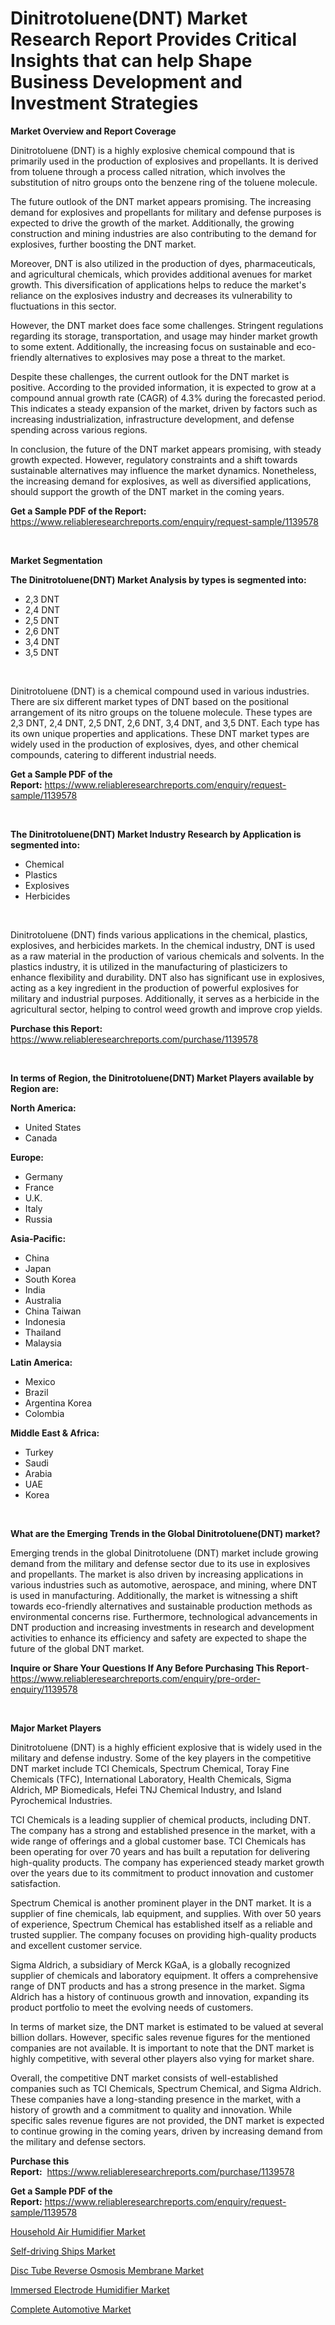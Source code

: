 <p><h1>Dinitrotoluene(DNT) Market Research Report Provides Critical Insights that can help Shape Business Development and Investment Strategies</h1></p><p><strong>Market Overview and Report Coverage</strong></p>
<p><p>Dinitrotoluene (DNT) is a highly explosive chemical compound that is primarily used in the production of explosives and propellants. It is derived from toluene through a process called nitration, which involves the substitution of nitro groups onto the benzene ring of the toluene molecule.</p><p>The future outlook of the DNT market appears promising. The increasing demand for explosives and propellants for military and defense purposes is expected to drive the growth of the market. Additionally, the growing construction and mining industries are also contributing to the demand for explosives, further boosting the DNT market.</p><p>Moreover, DNT is also utilized in the production of dyes, pharmaceuticals, and agricultural chemicals, which provides additional avenues for market growth. This diversification of applications helps to reduce the market's reliance on the explosives industry and decreases its vulnerability to fluctuations in this sector.</p><p>However, the DNT market does face some challenges. Stringent regulations regarding its storage, transportation, and usage may hinder market growth to some extent. Additionally, the increasing focus on sustainable and eco-friendly alternatives to explosives may pose a threat to the market.</p><p>Despite these challenges, the current outlook for the DNT market is positive. According to the provided information, it is expected to grow at a compound annual growth rate (CAGR) of 4.3% during the forecasted period. This indicates a steady expansion of the market, driven by factors such as increasing industrialization, infrastructure development, and defense spending across various regions.</p><p>In conclusion, the future of the DNT market appears promising, with steady growth expected. However, regulatory constraints and a shift towards sustainable alternatives may influence the market dynamics. Nonetheless, the increasing demand for explosives, as well as diversified applications, should support the growth of the DNT market in the coming years.</p></p>
<p><strong>Get a Sample PDF of the Report:</strong> <a href="https://www.reliableresearchreports.com/enquiry/request-sample/1139578">https://www.reliableresearchreports.com/enquiry/request-sample/1139578</a></p>
<p>&nbsp;</p>
<p><strong>Market Segmentation</strong></p>
<p><strong>The Dinitrotoluene(DNT) Market Analysis by types is segmented into:</strong></p>
<p><ul><li>2,3 DNT</li><li>2,4 DNT</li><li>2,5 DNT</li><li>2,6 DNT</li><li>3,4 DNT</li><li>3,5 DNT</li></ul></p>
<p>&nbsp;</p>
<p><p>Dinitrotoluene (DNT) is a chemical compound used in various industries. There are six different market types of DNT based on the positional arrangement of its nitro groups on the toluene molecule. These types are 2,3 DNT, 2,4 DNT, 2,5 DNT, 2,6 DNT, 3,4 DNT, and 3,5 DNT. Each type has its own unique properties and applications. These DNT market types are widely used in the production of explosives, dyes, and other chemical compounds, catering to different industrial needs.</p></p>
<p><strong>Get a Sample PDF of the Report:</strong>&nbsp;<a href="https://www.reliableresearchreports.com/enquiry/request-sample/1139578">https://www.reliableresearchreports.com/enquiry/request-sample/1139578</a></p>
<p>&nbsp;</p>
<p><strong>The Dinitrotoluene(DNT) Market Industry Research by Application is segmented into:</strong></p>
<p><ul><li>Chemical</li><li>Plastics</li><li>Explosives</li><li>Herbicides</li></ul></p>
<p>&nbsp;</p>
<p><p>Dinitrotoluene (DNT) finds various applications in the chemical, plastics, explosives, and herbicides markets. In the chemical industry, DNT is used as a raw material in the production of various chemicals and solvents. In the plastics industry, it is utilized in the manufacturing of plasticizers to enhance flexibility and durability. DNT also has significant use in explosives, acting as a key ingredient in the production of powerful explosives for military and industrial purposes. Additionally, it serves as a herbicide in the agricultural sector, helping to control weed growth and improve crop yields.</p></p>
<p><strong>Purchase this Report:</strong>&nbsp; <a href="https://www.reliableresearchreports.com/purchase/1139578">https://www.reliableresearchreports.com/purchase/1139578</a></p>
<p>&nbsp;</p>
<p><strong>In terms of Region, the Dinitrotoluene(DNT) Market Players available by Region are:</strong></p>
<p>
    <p> <strong> North America: </strong>
        <ul>
            <li>United States</li>
            <li>Canada</li>
        </ul>
        </p> 
    <p> <strong> Europe: </strong>
        <ul>
            <li>Germany</li>
            <li>France</li>
            <li>U.K.</li>
            <li>Italy</li>
            <li>Russia</li>
        </ul>
        </p> 
    <p> <strong> Asia-Pacific: </strong>
        <ul>
            <li>China</li>
            <li>Japan</li>
            <li>South Korea</li>
            <li>India</li>
            <li>Australia</li>
            <li>China Taiwan</li>
            <li>Indonesia</li>
            <li>Thailand</li>
            <li>Malaysia</li>
        </ul>
        </p> 
    <p> <strong> Latin America: </strong>
        <ul>
            <li>Mexico</li>
            <li>Brazil</li>
            <li>Argentina Korea</li>
            <li>Colombia</li>
        </ul>
        </p> 
    <p> <strong> Middle East & Africa: </strong>
        <ul>
            <li>Turkey</li>
            <li>Saudi</li>
            <li>Arabia</li>
            <li>UAE</li>
            <li>Korea</li>
        </ul>
    </p>
    </p>
<p>&nbsp;</p>
<p><strong>What are the Emerging Trends in the Global Dinitrotoluene(DNT) market?</strong></p>
<p><p>Emerging trends in the global Dinitrotoluene (DNT) market include growing demand from the military and defense sector due to its use in explosives and propellants. The market is also driven by increasing applications in various industries such as automotive, aerospace, and mining, where DNT is used in manufacturing. Additionally, the market is witnessing a shift towards eco-friendly alternatives and sustainable production methods as environmental concerns rise. Furthermore, technological advancements in DNT production and increasing investments in research and development activities to enhance its efficiency and safety are expected to shape the future of the global DNT market.</p></p>
<p><strong>Inquire or Share Your Questions If Any Before Purchasing This Report</strong>- <a href="https://www.reliableresearchreports.com/enquiry/pre-order-enquiry/1139578">https://www.reliableresearchreports.com/enquiry/pre-order-enquiry/1139578</a></p>
<p>&nbsp;</p>
<p><strong>Major Market Players</strong></p>
<p><p>Dinitrotoluene (DNT) is a highly efficient explosive that is widely used in the military and defense industry. Some of the key players in the competitive DNT market include TCI Chemicals, Spectrum Chemical, Toray Fine Chemicals (TFC), International Laboratory, Health Chemicals, Sigma Aldrich, MP Biomedicals, Hefei TNJ Chemical Industry, and Island Pyrochemical Industries.</p><p>TCI Chemicals is a leading supplier of chemical products, including DNT. The company has a strong and established presence in the market, with a wide range of offerings and a global customer base. TCI Chemicals has been operating for over 70 years and has built a reputation for delivering high-quality products. The company has experienced steady market growth over the years due to its commitment to product innovation and customer satisfaction.</p><p>Spectrum Chemical is another prominent player in the DNT market. It is a supplier of fine chemicals, lab equipment, and supplies. With over 50 years of experience, Spectrum Chemical has established itself as a reliable and trusted supplier. The company focuses on providing high-quality products and excellent customer service.</p><p>Sigma Aldrich, a subsidiary of Merck KGaA, is a globally recognized supplier of chemicals and laboratory equipment. It offers a comprehensive range of DNT products and has a strong presence in the market. Sigma Aldrich has a history of continuous growth and innovation, expanding its product portfolio to meet the evolving needs of customers.</p><p>In terms of market size, the DNT market is estimated to be valued at several billion dollars. However, specific sales revenue figures for the mentioned companies are not available. It is important to note that the DNT market is highly competitive, with several other players also vying for market share.</p><p>Overall, the competitive DNT market consists of well-established companies such as TCI Chemicals, Spectrum Chemical, and Sigma Aldrich. These companies have a long-standing presence in the market, with a history of growth and a commitment to quality and innovation. While specific sales revenue figures are not provided, the DNT market is expected to continue growing in the coming years, driven by increasing demand from the military and defense sectors.</p></p>
<p><strong>Purchase this Report:</strong>&nbsp;&nbsp;<a href="https://www.reliableresearchreports.com/purchase/1139578">https://www.reliableresearchreports.com/purchase/1139578</a></p>
<p></p>
<p><strong>Get a Sample PDF of the Report:</strong>&nbsp;<a href="https://www.reliableresearchreports.com/enquiry/request-sample/1139578">https://www.reliableresearchreports.com/enquiry/request-sample/1139578</a></p>
<p><p><a href="https://github.com/rexevange/Market-Research-Report-List-1/blob/main/household-air-humidifier-market.md">Household Air Humidifier Market</a></p><p><a href="https://issuu.com/reportprime-2/docs/self-driving-ships-market-size-2030.pptx?fr=xKAE9_zU1NQ">Self-driving Ships Market</a></p><p><a href="https://www.linkedin.com/pulse/disc-tube-reverse-osmosis-membrane-market-challenges-opportunities/">Disc Tube Reverse Osmosis Membrane Market</a></p><p><a href="https://github.com/FassouRP/Market-Research-Report-List-1/blob/main/immersed-electrode-humidifier-market.md">Immersed Electrode Humidifier Market</a></p><p><a href="https://www.linkedin.com/pulse/decoding-complete-automotive-market-deep-dive-latest-trends/">Complete Automotive Market</a></p></p>